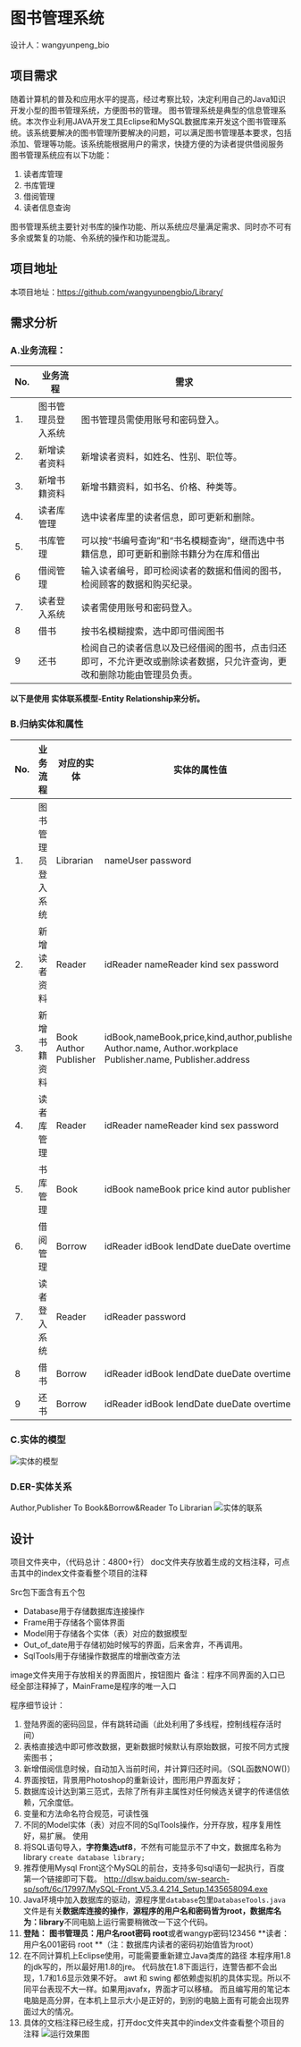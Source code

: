 # 图书管理系统

设计人：wangyunpeng_bio

## 项目需求 ##
随着计算机的普及和应用水平的提高，经过考察比较，决定利用自己的Java知识开发小型的图书管理系统，方便图书的管理。
图书管理系统是典型的信息管理系统。本次作业利用JAVA开发工具Eclipse和MySQL数据库来开发这个图书管理系统。该系统要解决的图书管理所要解决的问题，可以满足图书管理基本要求，包括添加、管理等功能。该系统能根据用户的需求，快捷方便的为读者提供借阅服务
图书管理系统应有以下功能：
1.	读者库管理
2.	书库管理
3.	借阅管理
4.	读者信息查询

图书管理系统主要针对书库的操作功能、所以系统应尽量满足需求、同时亦不可有多余或繁复的功能、令系统的操作和功能混乱。

## 项目地址 ##

本项目地址：https://github.com/wangyunpengbio/Library/

## 需求分析 ##

### A.业务流程： ###

No.|业务流程|需求
--- |---|---
1.|图书管理员登入系统|图书管理员需使用账号和密码登入。
2.|新增读者资料|新增读者资料，如姓名、性别、职位等。
3.|新增书籍资料|新增书籍资料，如书名、价格、种类等。
4.|读者库管理|选中读者库里的读者信息，即可更新和删除。
5.|书库管理|可以按“书编号查询”和“书名模糊查询”，继而选中书籍信息，即可更新和删除书籍分为在库和借出
6|借阅管理|输入读者编号，即可检阅读者的数据和借阅的图书，检阅顾客的数据和购买纪录。
7.|读者登入系统|读者需使用账号和密码登入。
8|借书|按书名模糊搜索，选中即可借阅图书
9|还书|检阅自己的读者信息以及已经借阅的图书，点击归还即可，不允许更改或删除读者数据，只允许查询，更改和删除功能由管理员负责。


**以下是使用 实体联系模型-Entity Relationship来分析。**

### B.归纳实体和属性 ###

No.|业务流程|对应的实体|实体的属性值
---|---|---|---
1.|图书管理员登入系统|Librarian|nameUser password
2.|新增读者资料|Reader|idReader nameReader kind sex password
3.|新增书籍资料|Book Author Publisher|idBook,nameBook,price,kind,author,publisher Author.name, Author.workplace Publisher.name, Publisher.address
4.|读者库管理|Reader|idReader nameReader kind sex password
5.|书库管理|Book|idBook nameBook price kind autor publisher
6.|借阅管理|Borrow|idReader idBook lendDate dueDate overtime
7.|读者登入系统|Reader|idReader password
8|借书|Borrow|idReader idBook lendDate dueDate overtime
9|还书|Borrow|idReader idBook lendDate dueDate overtime



### C.实体的模型 ###
![实体的模型](https://github.com/wangyunpengbio/Library/raw/master/readme_imgs/1.jpg)

### D.ER-实体关系 ###
Author,Publisher To Book&Borrow&Reader To Librarian
![实体的联系](https://github.com/wangyunpengbio/Library/raw/master/readme_imgs/1.jpg)

## 设计 ##
项目文件夹中，（代码总计：4800+行）
doc文件夹存放着生成的文档注释，可点击其中的index文件查看整个项目的注释

Src包下面含有五个包
- Database用于存储数据库连接操作
- Frame用于存储各个窗体界面
- Model用于存储各个实体（表）对应的数据模型
- Out_of_date用于存储初始时候写的界面，后来舍弃，不再调用。
- SqlTools用于存储操作数据库的增删改查方法

image文件夹用于存放相关的界面图片，按钮图片
备注：程序不同界面的入口已经全部注释掉了，MainFrame是程序的唯一入口

程序细节设计：
1. 登陆界面的密码回显，伴有跳转动画（此处利用了多线程，控制线程存活时间）
2. 表格直接选中即可修改数据，更新数据时候默认有原始数据，可按不同方式搜索图书；
3. 新增借阅信息时候，自动加入当前时间，并计算归还时间。（SQL函数NOW()）
4. 界面按钮，背景用Photoshop的重新设计，图形用户界面友好；
5. 数据库设计达到第三范式，去除了所有非主属性对任何候选关键字的传递信依赖，冗余度低。
6. 变量和方法命名符合规范，可读性强
7. 不同的Model实体（表）对应不同的SqlTools操作，分开存放，程序复用性好，易扩展。
使用
1. 将SQL语句导入，**字符集选utf8**，不然有可能显示不了中文，数据库名称为library
`create database library;`
2. 推荐使用Mysql Front这个MySQL的前台，支持多句sql语句一起执行，百度第一个链接即可下载。
http://dlsw.baidu.com/sw-search-sp/soft/6c/17997/MySQL-Front_V5.3.4.214_Setup.1435658094.exe
3. Java环境中加入数据库的驱动，源程序里`database`包里`DatabaseTools.java`文件是有关**数据库连接的操作**，**源程序的用户名和密码皆为root，数据库名为：library**不同电脑上运行需要稍微改一下这个代码。
4. **登陆：**
**图书管理员：用户名root密码 root**或者wangyp密码123456
**读者：用户名001密码 root **（注：数据库内读者的密码初始值皆为root）
5. 在不同计算机上Eclipse使用，可能需要重新建立Java类库的路径
本程序用1.8的jdk写的，所以最好用1.8的jre。
代码放在1.8下面运行，连警告都不会出现，1.7和1.6显示效果不好。
awt 和 swing 都依赖虚拟机的具体实现。所以不同平台表现不大一样。如果用javafx，界面才可以移植。
而且编写用的笔记本电脑是高分屏，在本机上显示大小是正好的，到别的电脑上面有可能会出现界面过大的情况。
6. 具体的文档注释已经生成，打开doc文件夹其中的index文件查看整个项目的注释
![运行效果图](https://github.com/wangyunpengbio/Library/raw/master/readme_imgs/3.png)
